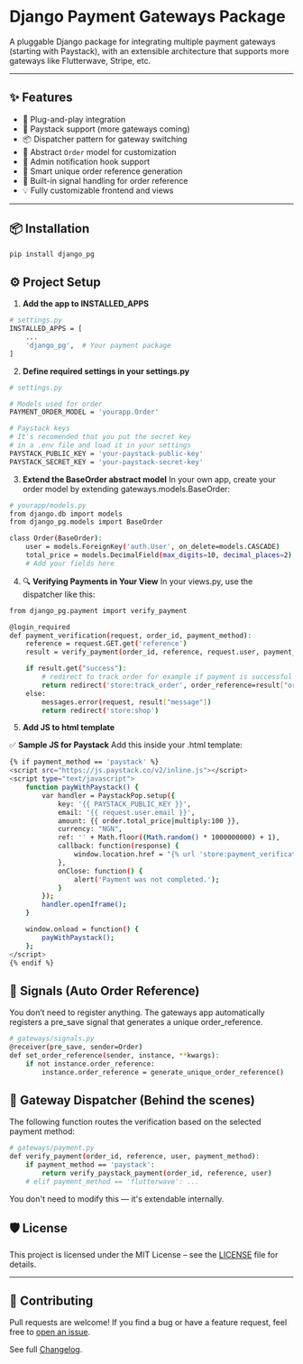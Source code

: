 # Django Payment Gateways Package

A pluggable Django package for integrating multiple payment gateways (starting with Paystack), with an extensible architecture that supports more gateways like Flutterwave, Stripe, etc.

---

## ✨ Features

- 🔌 Plug-and-play integration
- 🔐 Paystack support (more gateways coming)
- 📦 Dispatcher pattern for gateway switching
- 🧱 Abstract `Order` model for customization
- 📮 Admin notification hook support
- 🧠 Smart unique order reference generation
- 🧪 Built-in signal handling for order reference
- 💡 Fully customizable frontend and views

---

## 📦 Installation

```bash
pip install django_pg
```

## ⚙️ Project Setup
1. **Add the app to INSTALLED_APPS**

```bash
# settings.py
INSTALLED_APPS = [
    ...
    'django_pg',  # Your payment package
]
```

2. **Define required settings in your settings.py**

```bash
# settings.py

# Models used for order
PAYMENT_ORDER_MODEL = 'yourapp.Order'

# Paystack keys
# It's recomended that you put the secret key 
# in a .env file and load it in your settings
PAYSTACK_PUBLIC_KEY = 'your-paystack-public-key'
PAYSTACK_SECRET_KEY = 'your-paystack-secret-key'

```

3. **Extend the BaseOrder abstract model**
In your own app, create your order model by extending gateways.models.BaseOrder:

```bash
# yourapp/models.py
from django.db import models
from django_pg.models import BaseOrder

class Order(BaseOrder):
    user = models.ForeignKey('auth.User', on_delete=models.CASCADE)
    total_price = models.DecimalField(max_digits=10, decimal_places=2)
    # Add your fields here
```

4. 🔍 **Verifying Payments in Your View**
In your views.py, use the dispatcher like this:
```bash
from django_pg.payment import verify_payment

@login_required
def payment_verification(request, order_id, payment_method):
    reference = request.GET.get('reference')
    result = verify_payment(order_id, reference, request.user, payment_method)

    if result.get("success"):
        # redirect to track order for example if payment is successful
        return redirect('store:track_order', order_reference=result["order_reference"])
    else:
        messages.error(request, result["message"])
        return redirect('store:shop')
```

5. **Add JS to html template**

✅ **Sample JS for Paystack**
Add this inside your .html template:
```bash
{% if payment_method == 'paystack' %}
<script src="https://js.paystack.co/v2/inline.js"></script>
<script type="text/javascript">
    function payWithPaystack() {
        var handler = PaystackPop.setup({
            key: '{{ PAYSTACK_PUBLIC_KEY }}',
            email: '{{ request.user.email }}',
            amount: {{ order.total_price|multiply:100 }},
            currency: "NGN",
            ref: '' + Math.floor((Math.random() * 1000000000) + 1),
            callback: function(response) {
                window.location.href = "{% url 'store:payment_verification' order.id payment_method %}?reference=" + response.reference;
            },
            onClose: function() {
                alert('Payment was not completed.');
            }
        });
        handler.openIframe();
    }

    window.onload = function() {
        payWithPaystack();
    };
</script>
{% endif %}
```

## 🔁 Signals (Auto Order Reference)

You don’t need to register anything. The gateways app automatically registers a pre_save signal that generates a unique order_reference.
```bash
# gateways/signals.py
@receiver(pre_save, sender=Order)
def set_order_reference(sender, instance, **kwargs):
    if not instance.order_reference:
        instance.order_reference = generate_unique_order_reference()
```

## 🧠 Gateway Dispatcher (Behind the scenes)

The following function routes the verification based on the selected payment method:
```bash
# gateways/payment.py
def verify_payment(order_id, reference, user, payment_method):
    if payment_method == 'paystack':
        return verify_paystack_payment(order_id, reference, user)
    # elif payment_method == 'flutterwave': ...

```
You don't need to modify this — it's extendable internally.

## 🛡 License

This project is licensed under the MIT License – see the [LICENSE](./LICENSE) file for details.

---

## 🤝 Contributing

Pull requests are welcome! If you find a bug or have a feature request, feel free to [open an issue](https://github.com/niyimarc/payment_gateways/issues).

See full [Changelog](https://github.com/niyimarc/payment_gateway/blob/master/CHANGELOG.md).